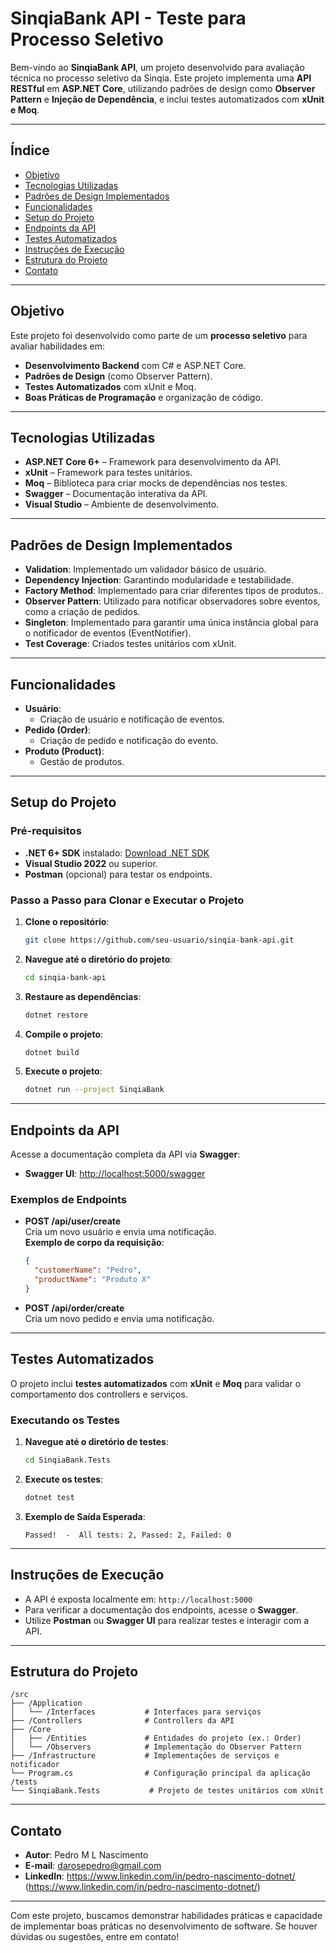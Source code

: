 
# **SinqiaBank API - Teste para Processo Seletivo**

Bem-vindo ao **SinqiaBank API**, um projeto desenvolvido para avaliação técnica no processo seletivo da Sinqia. Este projeto implementa uma **API RESTful** em **ASP.NET Core**, utilizando padrões de design como **Observer Pattern** e **Injeção de Dependência**, e inclui testes automatizados com **xUnit e Moq**.

---

## **Índice**

- [Objetivo](#objetivo)
- [Tecnologias Utilizadas](#tecnologias-utilizadas)
- [Padrões de Design Implementados](#padrões-de-design-implementados)
- [Funcionalidades](#funcionalidades)
- [Setup do Projeto](#setup-do-projeto)
- [Endpoints da API](#endpoints-da-api)
- [Testes Automatizados](#testes-automatizados)
- [Instruções de Execução](#instruções-de-execução)
- [Estrutura do Projeto](#estrutura-do-projeto)
- [Contato](#contato)

---

## **Objetivo**

Este projeto foi desenvolvido como parte de um **processo seletivo** para avaliar habilidades em:
- **Desenvolvimento Backend** com C# e ASP.NET Core.
- **Padrões de Design** (como Observer Pattern).
- **Testes Automatizados** com xUnit e Moq.
- **Boas Práticas de Programação** e organização de código.

---

## **Tecnologias Utilizadas**

- **ASP.NET Core 6+** – Framework para desenvolvimento da API.
- **xUnit** – Framework para testes unitários.
- **Moq** – Biblioteca para criar mocks de dependências nos testes.
- **Swagger** – Documentação interativa da API.
- **Visual Studio** – Ambiente de desenvolvimento.

---

## **Padrões de Design Implementados**

- **Validation**: Implementado um validador básico de usuário.
- **Dependency Injection**: Garantindo modularidade e testabilidade.
- **Factory Method**: Implementado para criar diferentes tipos de produtos..
- **Observer Pattern**: Utilizado para notificar observadores sobre eventos, como a criação de pedidos.
- **Singleton**: Implementado para garantir uma única instância global para o notificador de eventos (EventNotifier).
- **Test Coverage**: Criados testes unitários com xUnit.

---

## **Funcionalidades**

- **Usuário**:
  - Criação de usuário e notificação de eventos.
- **Pedido (Order)**:
  - Criação de pedido e notificação do evento.
- **Produto (Product)**:
  - Gestão de produtos.

---

## **Setup do Projeto**

### **Pré-requisitos**
- **.NET 6+ SDK** instalado: [Download .NET SDK](https://dotnet.microsoft.com/download)
- **Visual Studio 2022** ou superior.
- **Postman** (opcional) para testar os endpoints.

### **Passo a Passo para Clonar e Executar o Projeto**

1. **Clone o repositório**:
   ```bash
   git clone https://github.com/seu-usuario/sinqia-bank-api.git
   ```

2. **Navegue até o diretório do projeto**:
   ```bash
   cd sinqia-bank-api
   ```

3. **Restaure as dependências**:
   ```bash
   dotnet restore
   ```

4. **Compile o projeto**:
   ```bash
   dotnet build
   ```

5. **Execute o projeto**:
   ```bash
   dotnet run --project SinqiaBank
   ```

---

## **Endpoints da API**

Acesse a documentação completa da API via **Swagger**:

- **Swagger UI**: [http://localhost:5000/swagger](http://localhost:5000/swagger)

### **Exemplos de Endpoints**

- **POST /api/user/create**  
  Cria um novo usuário e envia uma notificação.  
  **Exemplo de corpo da requisição**:
  ```json
  {
    "customerName": "Pedro",
    "productName": "Produto X"
  }
  ```

- **POST /api/order/create**  
  Cria um novo pedido e envia uma notificação.

---

## **Testes Automatizados**

O projeto inclui **testes automatizados** com **xUnit** e **Moq** para validar o comportamento dos controllers e serviços.

### **Executando os Testes**

1. **Navegue até o diretório de testes**:
   ```bash
   cd SinqiaBank.Tests
   ```

2. **Execute os testes**:
   ```bash
   dotnet test
   ```

3. **Exemplo de Saída Esperada**:
   ```
   Passed!  -  All tests: 2, Passed: 2, Failed: 0
   ```

---

## **Instruções de Execução**

- A API é exposta localmente em: `http://localhost:5000`
- Para verificar a documentação dos endpoints, acesse o **Swagger**.
- Utilize **Postman** ou **Swagger UI** para realizar testes e interagir com a API.

---

## **Estrutura do Projeto**

```
/src
├── /Application
│   └── /Interfaces           # Interfaces para serviços
├── /Controllers              # Controllers da API
├── /Core
│   ├── /Entities             # Entidades do projeto (ex.: Order)
│   └── /Observers            # Implementação do Observer Pattern
├── /Infrastructure           # Implementações de serviços e notificador
└── Program.cs                # Configuração principal da aplicação
/tests
└── SinqiaBank.Tests           # Projeto de testes unitários com xUnit
```

---

## **Contato**

- **Autor**: Pedro M L Nascimento  
- **E-mail**: darosepedro@gmail.com  
- **LinkedIn**: https://www.linkedin.com/in/pedro-nascimento-dotnet/ (https://www.linkedin.com/in/pedro-nascimento-dotnet/)

---

Com este projeto, buscamos demonstrar habilidades práticas e capacidade de implementar boas práticas no desenvolvimento de software. Se houver dúvidas ou sugestões, entre em contato!
